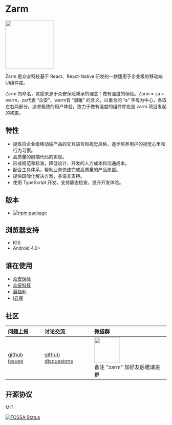 # Zarm

<img width="150" src="https://zarm.design/images/logo.732d9561.svg">

Zarm 是众安科技基于 React、React-Native 研发的一款适用于企业级的移动端UI组件库。

Zarm 的命名，灵感来源于众安保险秉承的理念：做有温度的保险。Zarm = za + warm，za代表 “众安”，warm有 “温暖” 的含义，以重合的 “a” 字母为中心，各取左右两部分。追求极致的用户体验，致力于做有温度的组件库也是 zarm 项目发起的初衷。

## 特性
  - 提炼自企业级移动端产品的交互语言和视觉风格，逐步培养用户的视觉心里和行为习惯。
  - 高质量的前端代码的实现。
  - 形成规范和标准，降低设计、开发的人力成本和沟通成本。
  - 配合工具体系，帮助业务快速完成高质量的产品原型。
  - 提供国际化解决方案，多语言支持。
  - 使用 TypeScript 开发，支持静态检查，提升开发体验。

## 版本

- [![npm package](https://img.shields.io/npm/v/zarm.svg)](https://www.npmjs.org/package/zarm)

## 浏览器支持

- IOS
- Android 4.0+

## 谁在使用

- [众安保险](https://www.zhongan.com)
- [众安科技](https://www.zhongan.io)
- [最福利](https://zuifuli.com)
- [i云保](https://www.iyunbao.com)

## 社区

| 问题上报 | 讨论交流 | 微信群 |
| :--- | :--- | :--- |
| [github issues](https://github.com/ZhongAnTech/zarm/issues) | [github discussions](https://github.com/ZhongAnTech/zarm/discussions) | <img src="https://cdn-health.zhongan.com/zarm/qrcode.jpg" width="80" /> <br />备注 "zarm" 加好友后邀请进群 |

## 开源协议

MIT

[![FOSSA Status](https://app.fossa.io/api/projects/git%2Bgithub.com%2FZhongAnTech%2Fzarm.svg?type=large)](https://app.fossa.io/projects/git%2Bgithub.com%2FZhongAnTech%2Fzarm?ref=badge_large)